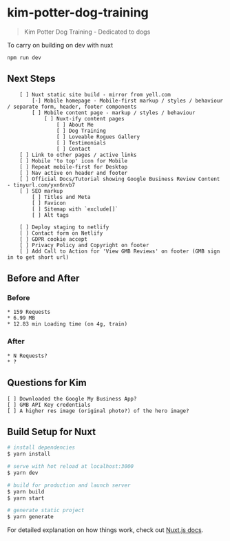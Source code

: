 # kim-potter-dog-training

> Kim Potter Dog Training - Dedicated to dogs

To carry on building on dev with nuxt

    npm run dev

## Next Steps

```
    [ ] Nuxt static site build - mirror from yell.com
        [-] Mobile homepage - Mobile-first markup / styles / behaviour / separate form, header, footer components
        [ ] Mobile content page - markup / styles / behaviour
            [ ] Nuxt-ify content pages
                [ ] About Me
                [ ] Dog Training
                [ ] Loveable Rogues Gallery
                [ ] Testimonials
                [ ] Contact
    [ ] Link to other pages / active links
    [ ] Mobile 'to top' icon for Mobile
    [ ] Repeat mobile-first for Desktop
    [ ] Nav active on header and footer
    [ ] Official Docs/Tutorial showing Google Business Review Content - tinyurl.com/yxn6nvb7
    [ ] SEO markup
        [ ] Titles and Meta 
        [ ] Favicon
        [ ] Sitemap with `exclude[]`
        [ ] Alt tags

    [ ] Deploy staging to netlify
    [ ] Contact form on Netlify
    [ ] GDPR cookie accept
    [ ] Privacy Policy and Copyright on footer
    [ ] Add Call to Action for 'View GMB Reviews' on footer (GMB sign in to get short url)
```
## Before and After

### Before
    * 159 Requests
    * 6.99 MB
    * 12.83 min Loading time (on 4g, train)

### After
    * N Requests?
    * ?

## Questions for Kim
```
[ ] Downloaded the Google My Business App?
[ ] GMB API Key credentials
[ ] A higher res image (original photo?) of the hero image?
```

## Build Setup for Nuxt

``` bash
# install dependencies
$ yarn install

# serve with hot reload at localhost:3000
$ yarn dev

# build for production and launch server
$ yarn build
$ yarn start

# generate static project
$ yarn generate
```

For detailed explanation on how things work, check out [Nuxt.js docs](https://nuxtjs.org).
